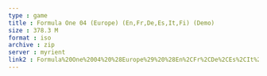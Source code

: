 ```yaml
---
type : game
title : Formula One 04 (Europe) (En,Fr,De,Es,It,Fi) (Demo)
size : 378.3 M
format : iso
archive : zip
server : myrient
link2 : Formula%20One%2004%20%28Europe%29%20%28En%2CFr%2CDe%2CEs%2CIt%2CFi%29%20%28Demo%29
---
```

